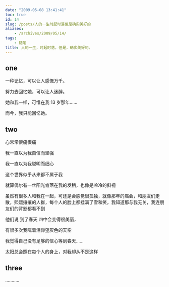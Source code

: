 ```yaml
---
date: "2009-05-08 13:41:41"
toc: true
id: 14
slug: /posts/人的一生时起时落但是确实美好的
aliases:
    - /archives/2009/05/14/
tags:
    - 随笔
title: 人的一生，时起时落，但是，确实美好的。
---
```


## one 

一种记忆，可以让人感慨万千。 

努力去回忆她，可以让人迷醉。 

她和我一样，可惜在我 13 岁那年…… 

而今，我只能回忆她。 

## two 

心常常很痛很痛 

我一直以为我自信而坚强 

我一直以为我聪明而细心 

这个世界似乎从来都不属于我 

就算偶尔有一丝阳光肯落在我的发稍，也像是冷冷的斜视 

虽然有很多人和我在一起，可还是会感觉很孤独，就像那年的庙会，和朋友们走散，熙熙攘攘的人群，每个人的脸上都挂满了雪和笑，我知道那与我无关，我连朋友们的背影都看不到 

他们说 到了春天 四中会变得很美丽， 

有很多次我噙着泪仰望灰色的天空 

我觉得自己没有足够的信心等到春天…… 

太阳总会照在每个人的身上，对我却从不是这样 

## three 

...........

